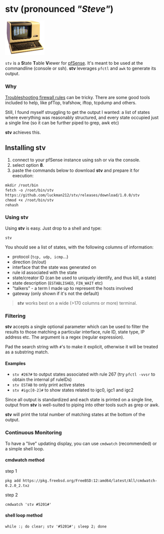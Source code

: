# stv (pronounced _"Steve"_)

<img src="steve.png" width="128">

`stv` is a **S**tate **T**able **V**iewer for [pfSense](https://github.com/pfsense/pfsense/). It's meant to be used at the commandline (console or ssh). **stv** leverages `pfctl` and `awk` to generate its output.

### Why

[Troubleshooting firewall rules](https://docs.netgate.com/pfsense/en/latest/troubleshooting/firewall.html) can be tricky. There are some good tools included to help, like pfTop, trafshow, iftop, tcpdump and others.

Still, I found myself struggling to get the output I wanted: a list of states where everything was reasonably structured, and every state occupied just a single line (so it can be further piped to grep, awk etc)

**stv** achieves this.

## Installing stv

1. connect to your pfSense instance using ssh or via the console.
2. select option **8**.
3. paste the commands below to download **stv** and prepare it for execution:
```
mkdir /root/bin
fetch -o /root/bin/stv https://github.com/luckman212/stv/releases/download/1.0.0/stv
chmod +x /root/bin/stv
rehash
```

### Using stv

Using **stv** is easy. Just drop to a shell and type:
```shell
stv
```
You should see a list of states, with the following columns of information:

- protocol (`tcp, udp, icmp`...)
- direction (in/out)
- interface that the state was generated on
- rule id associated with the state
- state/creator ID (can be used to uniquely identify, and thus kill, a state)
- state description (`ESTABLISHED`, `FIN_WAIT` etc)
- "talkers" - a term I made up to represent the hosts involved
- gateway (only shown if it's not the default)

> **stv** works best on a wide (>170 columns or more) terminal.

### Filtering

**stv** accepts a single optional parameter which can be used to filter the results to those matching a particular interface, rule ID, state type, IP address etc. The argument is a regex (regular expression).

Pad the search string with `#`'s to make it explicit, otherwise it will be treated as a substring match.

#### Examples

- `stv #267#` to output states associated with rule 267 (try `pfctl -vvsr` to obtain the internal pf ruleIDs)
- `stv ESTAB` to only print active states
- `stv #igc[0-2]#` to show states related to igc0, igc1 and igc2

Since all output is standardized and each state is printed on a single line, output from **stv** is well-suited to piping into other tools such as grep or awk.

**stv** will print the total number of matching states at the bottom of the output.

### Continuous Monitoring

To have a "live" updating display, you can use `cmdwatch` (recommended) or a simple shell loop.

#### cmdwatch method

step 1
```shell
pkg add https://pkg.freebsd.org/FreeBSD:12:amd64/latest/All/cmdwatch-0.2.0_2.txz
```

step 2
```shell
cmdwatch 'stv #5201#'
```

#### shell loop method

```
while :; do clear; stv '#5201#'; sleep 2; done
```
